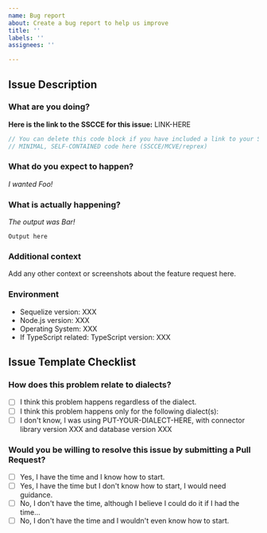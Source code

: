 ```yaml
---
name: Bug report
about: Create a bug report to help us improve
title: ''
labels: ''
assignees: ''

---
```


<!--
If you don't follow the issue template, your issue may be closed.
Please note this is an issue tracker, not a support forum.
For general questions, please use StackOverflow:
https://stackoverflow.com/questions/tagged/sequelize.js
-->

## Issue Description

### What are you doing?

<!--
We have a repository dedicated to make it easy for you to create an SSCCE.
https://github.com/papb/sequelize-sscce
Please consider using it, everyone wins!
-->

**Here is the link to the SSCCE for this issue:** LINK-HERE <!-- add a link to the SSCCE -->

<!--
If you don't want to use the SSCCE repository, you can also post a MINIMAL, SELF-CONTAINED code that reproduces the issue. It must be runnable by simply copying and pasting into an isolated JS file, except possibly for the database connection configuration.
Check http://sscce.org/ or https://stackoverflow.com/help/minimal-reproducible-example to learn more about SSCCE/MCVE/reprex.
-->

```js
// You can delete this code block if you have included a link to your SSCCE above!
// MINIMAL, SELF-CONTAINED code here (SSCCE/MCVE/reprex)
```

### What do you expect to happen?

<!-- Explain what behavior you wanted/expected. You may include an output. -->

_I wanted Foo!_

### What is actually happening?

<!-- Show what happened. You can skip this part if you included a link to an SSCCE above. -->

_The output was Bar!_

```
Output here
```

### Additional context

Add any other context or screenshots about the feature request here.

### Environment

- Sequelize version: XXX <!-- run `npm list sequelize` to obtain this -->
- Node.js version: XXX <!-- run `node -v` to obtain this -->
- Operating System: XXX
- If TypeScript related: TypeScript version: XXX

## Issue Template Checklist

<!-- Please answer the questions below. If you don't, your issue may be closed. -->

### How does this problem relate to dialects?

<!-- Choose one. -->

- [ ] I think this problem happens regardless of the dialect.
- [ ] I think this problem happens only for the following dialect(s): <!-- Put dialect(s) here -->
- [ ] I don't know, I was using PUT-YOUR-DIALECT-HERE, with connector library version XXX and database version XXX

### Would you be willing to resolve this issue by submitting a Pull Request?

<!-- Remember that first contributors are welcome! -->

- [ ] Yes, I have the time and I know how to start.
- [ ] Yes, I have the time but I don't know how to start, I would need guidance.
- [ ] No, I don't have the time, although I believe I could do it if I had the time...
- [ ] No, I don't have the time and I wouldn't even know how to start.
